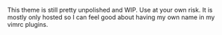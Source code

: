 This theme is still pretty unpolished and WIP. Use at your own risk.
It is mostly only hosted so I can feel good about having my own name in my vimrc plugins.
